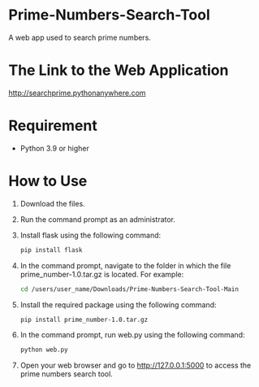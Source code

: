 # Prime-Numbers-Search-Tool
A web app used to search prime numbers.
# The Link to the Web Application
http://searchprime.pythonanywhere.com
# Requirement
- Python 3.9 or higher
# How to Use
1. Download the files.
2. Run the command prompt as an administrator.
3. Install flask using the following command:
   
   ```bash
   pip install flask
   
4. In the command prompt, navigate to the folder in which the file prime_number-1.0.tar.gz is located. For example:
   
   ```bash
   cd /users/user_name/Downloads/Prime-Numbers-Search-Tool-Main
   
5. Install the required package using the following command:
   
   ```bash
   pip install prime_number-1.0.tar.gz

6. In the command prompt, run web.py using the following command:
    
   ```bash
   python web.py

7. Open your web browser and go to http://127.0.0.1:5000 to access the prime numbers search tool.
